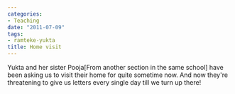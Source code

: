 ```yaml
---
categories:
- Teaching
date: "2011-07-09"
tags:
- ramteke-yukta
title: Home visit
---
```


Yukta and her sister Pooja\[From another section in the same school\] have been asking us to visit their home for quite sometime now. And now they're threatening to give us letters every single day till we turn up there!
